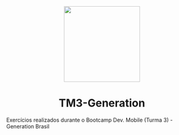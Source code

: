 <div align="center">
<img src="https://www.google.com/imgres?imgurl=https%3A%2F%2Fstorage.googleapis.com%2Fboticarioovp%2Fuser-uploaded%2Fimages%2F0d5fa2be-494d-4c0d-967d-e8fab22ac496.png&imgrefurl=https%3A%2F%2Fvoluntariosgb.com.br%2Fong%2Fgeneration-brasil&tbnid=z2QHVk7DFF6TrM&vet=12ahUKEwi75JKQ_dL3AhUKr5UCHQ4vA1sQMygBegQIARA3..i&docid=IFvE1VEpWQHtpM&w=566&h=230&q=generation%20brasil%20logo&ved=2ahUKEwi75JKQ_dL3AhUKr5UCHQ4vA1sQMygBegQIARA3" width="200px" />

# TM3-Generation
</div>

Exercícios realizados durante o Bootcamp Dev. Mobile (Turma 3) - Generation Brasil

